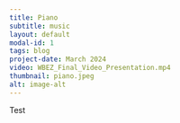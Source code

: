 ```yaml
---
title: Piano
subtitle: music
layout: default
modal-id: 1
tags: blog
project-date: March 2024
video: WBEZ_Final_Video_Presentation.mp4
thumbnail: piano.jpeg
alt: image-alt
---
```


Test